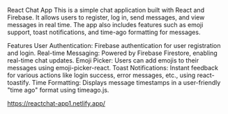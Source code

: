React Chat App
This is a simple chat application built with React and Firebase. 
It allows users to register, log in, send messages, and view messages in real time.
The app also includes features such as emoji support, toast notifications, and time-ago formatting for messages.

Features
User Authentication: Firebase authentication for user registration and login.
Real-time Messaging: Powered by Firebase Firestore, enabling real-time chat updates.
Emoji Picker: Users can add emojis to their messages using emoji-picker-react.
Toast Notifications: Instant feedback for various actions like login success, error messages, etc., using react-toastify.
Time Formatting: Displays message timestamps in a user-friendly "time ago" format using timeago.js.


https://reactchat-app1.netlify.app/
